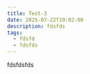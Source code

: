 ```yaml
---
title: Test-3
date: 2025-07-22T19:02:00
description: fdsfds
tags:
  - fdsfd
  - fdsfds
---
```


fdsfdsfds
